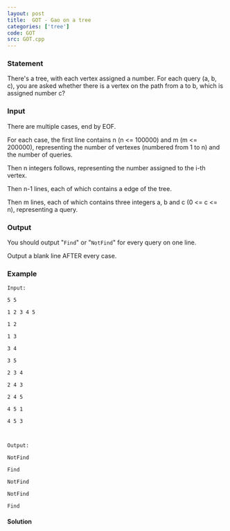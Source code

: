 ```yaml
---
layout: post
title:  GOT - Gao on a tree
categories: ['tree']
code: GOT
src: GOT.cpp
---
```


### **Statement**

There's a tree, with each vertex assigned a number. For each query (a, b, c),
you are asked whether there is a vertex on the path from a to b, which is
assigned number c?

### Input

There are multiple cases, end by EOF.

For each case, the first line contains n (n <= 100000) and m (m <= 200000),
representing the number of vertexes (numbered from 1 to n) and the number of
queries.

Then n integers follows, representing the number assigned to the i-th vertex.

Then n-1 lines, each of which contains a edge of the tree.

Then m lines, each of which contains three integers a, b and c (0 <= c <= n),
representing a query.

### Output

You should output "`Find`" or "`NotFind`" for every query on one line.

Output a blank line AFTER every case.

### Example

    
    
    Input:
    5 5
    1 2 3 4 5
    1 2
    1 3
    3 4
    3 5
    2 3 4
    2 4 3
    2 4 5
    4 5 1
    4 5 3
    
    Output:
    NotFind
    Find
    NotFind
    NotFind
    Find



#### **Solution**



